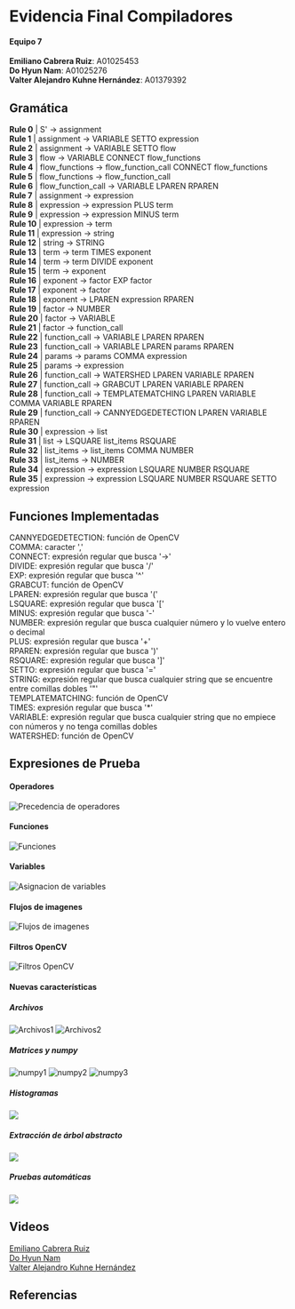 # Evidencia Final Compiladores
#### Equipo 7
**Emiliano Cabrera Ruiz**: A01025453
<br>**Do Hyun Nam**: A01025276
<br>**Valter Alejandro Kuhne Hernández**: A01379392

## Gramática
**Rule 0** |     S' -> assignment
<br>**Rule 1** |    assignment -> VARIABLE SETTO expression
<br>**Rule 2** |    assignment -> VARIABLE SETTO flow
<br>**Rule 3** |    flow -> VARIABLE CONNECT flow_functions
<br>**Rule 4** |    flow_functions -> flow_function_call CONNECT flow_functions
<br>**Rule 5** |    flow_functions -> flow_function_call
<br>**Rule 6** |    flow_function_call -> VARIABLE LPAREN RPAREN
<br>**Rule 7** |    assignment -> expression
<br>**Rule 8** |    expression -> expression PLUS term
<br>**Rule 9** |    expression -> expression MINUS term
<br>**Rule 10** |   expression -> term
<br>**Rule 11** |   expression -> string
<br>**Rule 12** |   string -> STRING
<br>**Rule 13** |   term -> term TIMES exponent
<br>**Rule 14** |   term -> term DIVIDE exponent
<br>**Rule 15** |   term -> exponent
<br>**Rule 16** |   exponent -> factor EXP factor
<br>**Rule 17** |   exponent -> factor
<br>**Rule 18** |   exponent -> LPAREN expression RPAREN
<br>**Rule 19** |   factor -> NUMBER
<br>**Rule 20** |   factor -> VARIABLE
<br>**Rule 21** |   factor -> function_call
<br>**Rule 22** |   function_call -> VARIABLE LPAREN RPAREN
<br>**Rule 23** |   function_call -> VARIABLE LPAREN params RPAREN
<br>**Rule 24** |   params -> params COMMA expression
<br>**Rule 25** |   params -> expression
<br>**Rule 26** |   function_call -> WATERSHED LPAREN VARIABLE RPAREN
<br>**Rule 27** |   function_call -> GRABCUT LPAREN VARIABLE RPAREN
<br>**Rule 28** |   function_call -> TEMPLATEMATCHING LPAREN VARIABLE COMMA VARIABLE RPAREN
<br>**Rule 29** |   function_call -> CANNYEDGEDETECTION LPAREN VARIABLE RPAREN
<br>**Rule 30** |   expression -> list
<br>**Rule 31** |   list -> LSQUARE list_items RSQUARE
<br>**Rule 32** |   list_items -> list_items COMMA NUMBER
<br>**Rule 33** |   list_items -> NUMBER
<br>**Rule 34** |   expression -> expression LSQUARE NUMBER RSQUARE
<br>**Rule 35** |   expression -> expression LSQUARE NUMBER RSQUARE SETTO expression

## Funciones Implementadas
CANNYEDGEDETECTION: función de OpenCV
<br>COMMA: caracter ','
<br>CONNECT: expresión regular que busca '->'
<br>DIVIDE: expresión regular que busca '/'
<br>EXP: expresión regular que busca '^'
<br>GRABCUT: función de OpenCV
<br>LPAREN: expresión regular que busca '('
<br>LSQUARE: expresión regular que busca '['
<br>MINUS: expresión regular que busca '-'
<br>NUMBER: expresión regular que busca cualquier número y lo vuelve entero o decimal 
<br>PLUS: expresión regular que busca '+'
<br>RPAREN: expresión regular que busca ')'
<br>RSQUARE: expresión regular que busca ']'
<br>SETTO: expresión regular que busca '='
<br>STRING: expresión regular que busca cualquier string que se encuentre entre comillas dobles '"'
<br>TEMPLATEMATCHING: función de OpenCV
<br>TIMES: expresión regular que busca '*'
<br>VARIABLE: expresión regular que busca cualquier string que no empiece con números y no tenga comillas dobles
<br>WATERSHED: función de OpenCV

## Expresiones de Prueba
#### Operadores
![Precedencia de operadores](./doc_images/tree1.png)
#### Funciones
![Funciones](./doc_images/funcs.png)
#### Variables
![Asignacion de variables](./doc_images/vars.png)
#### Flujos de imagenes
![Flujos de imagenes](./doc_images/image_flow.png)
#### Filtros OpenCV
![Filtros OpenCV](./doc_images/filter.png)
#### Nuevas características
##### Archivos
![Archivos1](./doc_images/archivos1.png) 
![Archivos2](./doc_images/archivos2.png)
##### Matrices y numpy
![numpy1](./doc_images/numpy1.png)
![numpy2](./doc_images/numpy2.png)
![numpy3](./doc_images/numpy3.png)
##### Histogramas
![](./doc_images/)
##### Extracción de árbol abstracto
![](./doc_images/)
##### Pruebas automáticas
![](./doc_images/)

## Videos
[Emiliano Cabrera Ruiz]()
<br>[Do Hyun Nam]()
<br>[Valter Alejandro Kuhne Hernández]()

## Referencias
